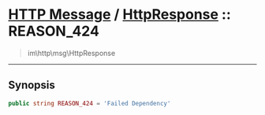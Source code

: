 # [HTTP Message](http.md) / [HttpResponse](http-HttpResponse.md) :: REASON_424
 > im\http\msg\HttpResponse
____

## Synopsis
```php
public string REASON_424 = 'Failed Dependency'
```
